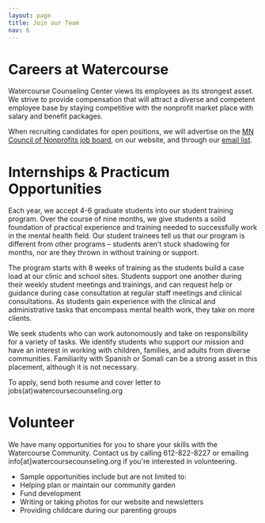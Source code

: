 ```yaml
---
layout: page
title: Join our Team
nav: 6
---
```


# Careers at Watercourse

Watercourse Counseling Center views its employees as its strongest asset. We strive to provide compensation that will attract a diverse and competent employee base by staying competitive with the nonprofit market place with salary and benefit packages.
 
When recruiting candidates for open positions, we will advertise on the [MN Council of Nonprofits job board](http://www.minnesotanonprofits.org/jobs), on our website, and through our [email list](/contact.html).


# Internships & Practicum Opportunities

Each year, we accept 4-6 graduate students into our student training program. Over the course of nine months, we give students a solid foundation of practical experience and training needed to successfully work in the mental health field. Our student trainees tell us that our program is different from other programs – students aren’t stuck shadowing for months, nor are they thrown in without training or support.

The program starts with 8 weeks of training as the students build a case load at our clinic and school sites. Students support one another during their weekly student meetings and trainings, and can request help or guidance during case consultation at regular staff meetings and clinical consultations. As students gain experience with the clinical and administrative tasks that encompass mental health work, they take on more clients.

We seek students who can work autonomously and take on responsibility for a variety of tasks. We identify students who support our mission and have an interest in working with children, families, and adults from diverse communities. Familiarity with Spanish or Somali can be a strong asset in this placement, although it is not necessary.

To apply, send both resume and cover letter to jobs(at)watercoursecounseling.org


# Volunteer

We have many opportunities for you to share your skills with the Watercourse Community. Contact us by calling 612-822-8227 or emailing info[at]watercoursecounseling.org if you're interested in volunteering.
 
* Sample opportunities include but are not limited to:
* Helping plan or maintain our community garden
* Fund development
* Writing or taking photos for our website and newsletters
* Providing childcare during our parenting groups
